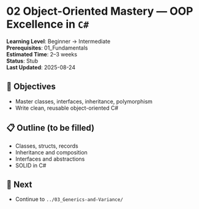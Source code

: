 # 02 Object-Oriented Mastery — OOP Excellence in `C#`

**Learning Level**: Beginner → Intermediate  
**Prerequisites**: 01_Fundamentals  
**Estimated Time**: 2–3 weeks  
**Status**: Stub  
**Last Updated**: 2025-08-24

## 🎯 Objectives

- Master classes, interfaces, inheritance, polymorphism
- Write clean, reusable object-oriented C#

## 📋 Outline (to be filled)

- Classes, structs, records
- Inheritance and composition
- Interfaces and abstractions
- SOLID in C#

## 🔗 Next

- Continue to `../03_Generics-and-Variance/`

